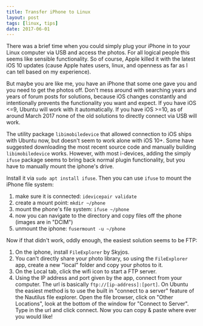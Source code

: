 ```yaml
---
title: Transfer iPhone to Linux
layout: post
tags: [linux, tips]
date: 2017-06-01
---
```


There was a brief time when you could simply plug your iPhone in to your Linux computer via USB and access the photos. For all logical people this seems like sensible functionality. So of course, Apple killed it with the latest iOS 10 updates (cause Apple hates users, linux, and openness as far as I can tell based on my experience). 

But maybe you are like me, you have an iPhone that some one gave you and you need to get the photos off. Don't mess around with searching years and years of forum posts for solutions, because iOS changes constantly and intentionally prevents the functionality you want and expect. If you have iOS <=9, Ubuntu will work with it automatically. If you have iOS >=10, as of around March 2017 none of the old solutions to directly connect via USB will work. 

The utility package `libimobiledevice` that allowed connection to iOS ships with Ubuntu now, but doesn't seem to work alone with iOS 10+.
Some have suggested downloading the most recent source code and manually building `libimobiledevice` works.
However, with most i-devices, adding the simply `ifuse` package seems to bring back normal plugin functionality, but you have to manually mount the iphone's drive.

Install it via `sudo apt install ifuse`.
Then you can use `ifuse` to mount the iPhone file system: 

1. make sure it is connected: `idevicepair validate`
2. create a mount point: `mkdir ~/phone` 
3. mount the phone's file system: `ifuse ~/phone`
4. now you can navigate to the directory and copy files off the phone (images are in "DCIM")
5. unmount the iphone: `fusermount -u ~/phone`

Now if that didn't work, oddly enough, the easiest solution seems to be FTP:

1. On the iphone, install `FileExplorer` by Skyjos. 
2. You can't directly share your photo library, so using the `FileExplorer` app, create a new "local" folder and copy your photos to it.
3. On the Local tab, click the wifi icon to start a FTP server.
4. Using the IP address and port given by the app, connect from your computer. The url is basically `ftp://[ip-address]:[port]`. On Ubuntu the easiest method is to use the built in "connect to a server" feature of the Nautilus file explorer. Open the file browser, click on "Other Locations", look at the bottom of the window for "Connect to Server". Type in the url and click connect. Now you can copy & paste where ever you would like!
